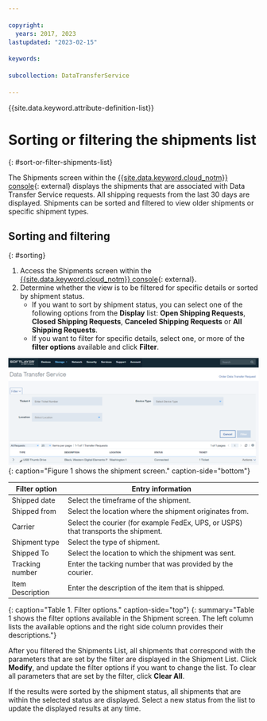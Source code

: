 ```yaml
---

copyright:
  years: 2017, 2023
lastupdated: "2023-02-15"

keywords:

subcollection: DataTransferService

---
```


{{site.data.keyword.attribute-definition-list}}

# Sorting or filtering the shipments list
{: #sort-or-filter-shipments-list}

The Shipments screen within the [{{site.data.keyword.cloud_notm}} console](/login){: external} displays the shipments that are associated with Data Transfer Service requests. All shipping requests from the last 30 days are displayed. Shipments can be sorted and filtered to view older shipments or specific shipment types.

## Sorting and filtering
{: #sorting}

1. Access the Shipments screen within the [{{site.data.keyword.cloud_notm}} console](/login){: external}.
2. Determine whether the view is to be filtered for specific details or sorted by shipment status.
   - If you want to sort by shipment status, you can select one of the following options from the **Display** list: **Open Shipping Requests**, **Closed Shipping Requests**, **Canceled Shipping Requests** or **All Shipping Requests**.
   - If you want to filter for specific details, select one, or more of the **filter options** available and click **Filter**.


![DTS Shipment Screen](/images/DTSShipmentScreen.svg){: caption="Figure 1 shows the shipment screen." caption-side="bottom"}

|Filter option|Entry information|
|-------------|-----------------|
|Shipped date|Select the timeframe of the shipment.|
|Shipped from|Select the location where the shipment originates from.|
|Carrier|Select the courier (for example FedEx, UPS, or USPS) that transports the shipment.|
|Shipment type|Select the type of shipment.|
|Shipped To|Select the location to which the shipment was sent.|
|Tracking number|Enter the tacking number that was provided by the courier.|
|Item Description|Enter the description of the item that is shipped.|
{: caption="Table 1. Filter options." caption-side="top"}
{: summary="Table 1 shows the filter options available in the Shipment screen. The left column lists the available options and the right side column provides their descriptions."}


After you filtered the Shipments List, all shipments that correspond with the parameters that are set by the filter are displayed in the Shipment List. Click **Modify**, and update the filter options if you want to change the list. To clear all parameters that are set by the filter, click **Clear All**.

If the results were sorted by the shipment status, all shipments that are within the selected status are displayed. Select a new status from the list to update the displayed results at any time.
